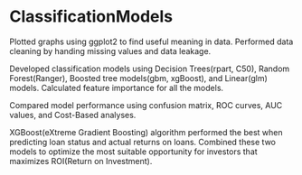 # ClassificationModels
Plotted graphs using ggplot2 to find useful meaning in data. Performed data cleaning by handing missing values and data leakage.

Developed classification models using Decision Trees(rpart, C50), Random Forest(Ranger), Boosted tree models(gbm, xgBoost), and Linear(glm) models. Calculated feature importance for all the models.

Compared model performance using confusion matrix, ROC curves, AUC values, and Cost-Based analyses.

XGBoost(eXtreme Gradient Boosting) algorithm performed the best when predicting loan status and actual returns on loans. Combined these two models to optimize the most suitable opportunity for investors that maximizes ROI(Return on Investment).
